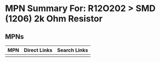 



# MPN Summary For: R12O202 > SMD (1206) 2k Ohm Resistor

## MPNs
  

|MPN|Direct Links|Search Links|
| :--- | :--- | :--- |
||||
